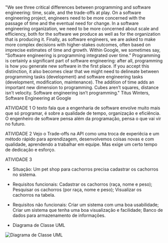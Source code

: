 "We see three critical differences between programming and software engineering: time, scale, and the trade-offs at play. On a software engineering project, engineers need to be more concerned with the passage of time and the eventual need for change. In a software engineering organization, we need to be more concerned about scale and efficiency, both for the software we produce as well as for the organization that is producing it. Finally, as software engineers, we are asked to make more complex decisions with higher-stakes outcomes, often based on imprecise estimates of time and growth. Within Google, we sometimes say, “Software engineering is programming integrated over time.” Programming is certainly a significant part of software engineering: after all, programming is how you generate new software in the first place. If you accept this distinction, it also becomes clear that we might need to delineate between programming tasks (development) and software engineering tasks (development, modification, maintenance). The addition of time adds an important new dimension to programming. Cubes aren’t squares, distance isn’t velocity. Software engineering isn’t programming."
Titus Winters, Software Engineering at Google

ATIVIDADE 1
O texto fala que a engenharia de software envolve muito mais que só programar, é sobre a qualidade de tempo, organização e eficiência. O engenheiro de software pensa além da programação, pensa o que vai vir no futuro.

ATIVIDADE 2
Vejo o Trade-offs na API como uma troca de experiêcia e um método rápido para aprendizagem, desenvolvemos coisas novas e com qualidade, aprendendo a trabalhar em equipe. Mas exige um certo tempo de dedicação e esforço.

ATIVIDADE 3
- Situação: 
Um pet shop para cachorros precisa cadastrar os cachorros no sistema.

- Requisitos funcionais: 
Cadastrar os cachorros (raça, nome e peso);
Pesquisar os cachorros (por raça, nome e peso);
Visualizar os cachorros na tabela.

- Requisitos não funcionais:
Criar um sistema com uma boa usabilidade;
Criar um sistema que tenha uma boa visualização e facilidade;
Banco de dados para armazenamento de informações.

- Diagrama de Classe UML

![Diagrama de Classe UML](https://user-images.githubusercontent.com/102235722/198379547-95e621d2-0399-4b98-9565-9c50b331c97d.png)




